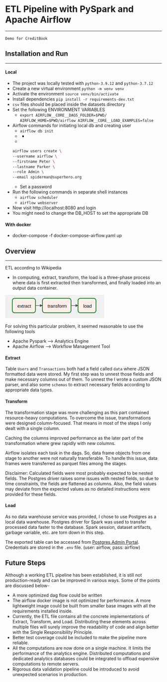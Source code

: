 # ETL Pipeline with PySpark and Apache Airflow

---

`Demo for CreditBook`

## Installation and Run

---

#### Local

- The project was locally tested with `python-3.9.12` and `python-3.7.12`
- Create a new virtual environment `python -m venv venv`
- Activate the environment `source venv/bin/activate`
- Install dependencies `pip install -r requirements-dev.txt`
- `csv` files should be placed inside the datasets directory
- Set the following ENVIRONMENT VARIABLES
  - `export AIRFLOW__CORE__DAGS_FOLDER=$PWD/ AIRFLOW_HOME=$PWD/airflow AIRFLOW__CORE__LOAD_EXAMPLES=false`
- Airflow commands for initiating local db and creating user
  - `airflow db init`
  - -
  -
  ```bash
  airflow users create \
  --username airflow \
  --firstname Peter \
  --lastname Parker \
  --role Admin \
  --email spiderman@superhero.org
  ```
  - Set a password
- Run the following commands in separate shell instances
  - `airflow scheduler`
  - `airflow webserver`
- Now visit http://localhost:8080 and login
- You might need to change the DB_HOST to set the appropriate DB

#### With docker

- docker-compose -f docker-compose-airflow.yaml up

## Overview

---

ETL according to Wikipedia

- In computing, extract, transform, the load is a three-phase process where data is first extracted then transformed, and finally loaded into an output data container.

![image](images/etl.png)

For solving this particular problem, it seemed reasonable to use the following tools

- Apache Pyspark --> Analytics Engine
- Apache Airflow --> Workflow Management Tool

#### Extract

Table `Users` and `Transactions` both had a field called `data` where JSON formatted data were stored. My first step was to unnest those fields and make necessary columns out of them. To unnest the I wrote a custom JSON parser, and also some `schemas` to extract necessary fields according to appropriate data types.

#### Transform

The transformation stage was more challenging as this part contained resource-heavy computations. To overcome the issue, transformations were designed column-focused. That means in most of the steps I only dealt with a single column.

Caching the columns improved performance as the later part of the transformation where grew rapidly with new columns.

Airflow isolates each task in the dags. So, data frame objects from one stage to another were not naturally transferable. To handle this issue, data frames were transferred as parquet files among the stages.

Disclaimer: Calculated fields were most probably expected to be nested fields. The Postgres driver raises some issues with nested fields, so due to time constraints, the fields are flattened as columns. Also, the field values may deviate from the expected values as no detailed instructions were provided for these fields.

#### Load

As no data warehouse service was provided, I chose to use Postgres as a local data warehouse. Postgres driver for Spark was used to transfer processed data faster to the database. Spark session, dataset artifacts, garbage variable, etc. are torn down in this step.

The exported table can be accessed from [Postgres Admin Portal](http://localhost:5050). Credentials are stored in the `.env` file. (user: airflow, pass: airflow)

## Future Steps

Although a working ETL pipeline has been established, it is still not production-ready and can be improved in various ways. Some of the points are discussed below-

- A more optimized dag flow could be written
- The airflow docker image is not optimized for performance. A more lightweight image could be built from smaller base images with all the requirements installed inside.
- Currently, the ETL file contains all the concrete implementations of Extract, Transform, and Load. Distributing these elements across multiple files will surely improve the readability of code and align better with the Single Responsibility Principle.
- Better test coverage could be included to make the pipeline more reliable.
- All the computations are now done on a single machine. It limits the performance of the analytics engine. Distributed computations and dedicated analytics databases could be integrated to offload expensive computations to remote servers.
- Rigorous data validation pipeline could be introduced to avoid unexpected scenarios in production.
